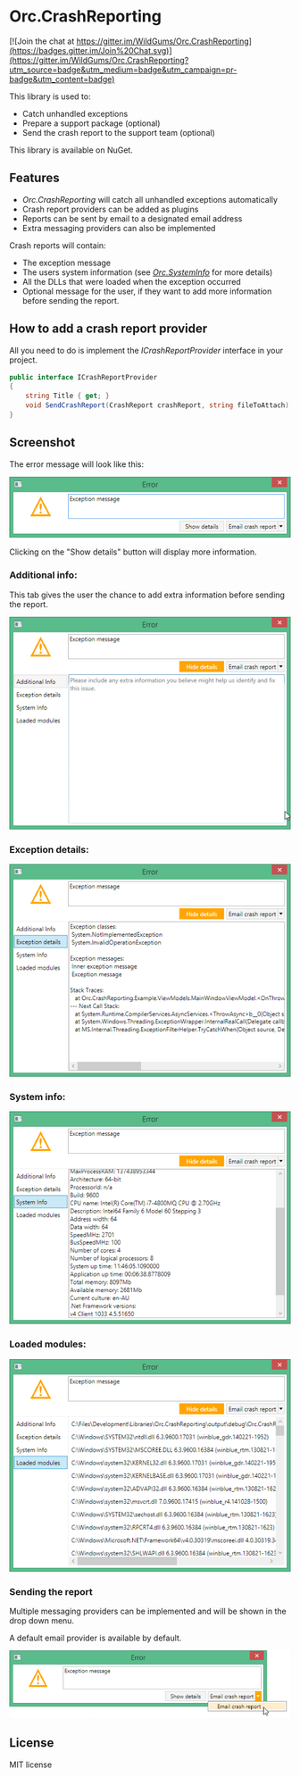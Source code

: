 Orc.CrashReporting
======================

[![Join the chat at https://gitter.im/WildGums/Orc.CrashReporting](https://badges.gitter.im/Join%20Chat.svg)](https://gitter.im/WildGums/Orc.CrashReporting?utm_source=badge&utm_medium=badge&utm_campaign=pr-badge&utm_content=badge)

This library is used to:
- Catch unhandled exceptions
- Prepare a support package (optional)
- Send the crash report to the support team (optional)

This library is available on NuGet.

Features
----------

- *Orc.CrashReporting* will catch all unhandled exceptions automatically
- Crash report providers can be added as plugins
- Reports can be sent by email to a designated email address
- Extra messaging providers can also be implemented

Crash reports will contain:
- The exception message
- The users system information (see *[Orc.SystemInfo](https://github.com/WildGums/Orc.SystemInfo)* for more details)
- All the DLLs that were loaded when the exception occurred
- Optional message for the user, if they want to add more information before sending the report.

How to add a crash report provider
---------------------------------

All you need to do is implement the *ICrashReportProvider* interface in your project.

```c#
public interface ICrashReportProvider
{
    string Title { get; }
    void SendCrashReport(CrashReport crashReport, string fileToAttach);
}
```

Screenshot
---------------

The error message will look like this:

![Orc.CrashReporting 01](doc/images/Orc.CrashReporting_01.png)

Clicking on the "Show details" button will display more information.

### Additional info:

This tab gives the user the chance to add extra information before sending the report.

![Additional info](doc/images/Orc.CrashReporting_02.png)

### Exception details:

![Exception details](doc/images/Orc.CrashReporting_03.png)

### System info:

![System info](doc/images/Orc.CrashReporting_04.png)

### Loaded modules:

![Loaded modules](doc/images/Orc.CrashReporting_05.png)

### Sending the report

Multiple messaging providers can be implemented and will be shown in the drop down menu. 

A default email provider is available by default.

![Orc.CrashReporting 04](doc/images/Orc.CrashReporting_06.png)


License
--------

MIT license
